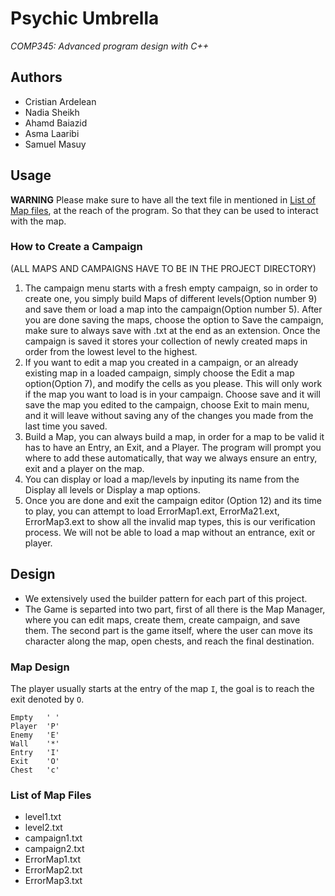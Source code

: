 # Psychic Umbrella

*COMP345: Advanced program design with C++*

## Authors

* Cristian Ardelean
* Nadia Sheikh
* Ahamd Baiazid
* Asma Laaribi
* Samuel Masuy

## Usage

**WARNING** Please make sure to have all the text file in mentioned in
[List of Map files](#list-of-map-files), at the reach of the program.
So that they can be used to interact with the map.

### How to Create a Campaign
(ALL MAPS AND CAMPAIGNS HAVE TO BE IN THE PROJECT DIRECTORY)

1. The campaign menu starts with a fresh empty campaign, so in order to create one,
  you simply build Maps of different levels(Option number 9) and save them or load
  a map into the campaign(Option number 5). After you are done saving the maps,
  choose the option to Save the campaign, make sure to always save with .txt at the
  end as an extension. Once the campaign is saved it stores your collection of newly
  created maps in order from the lowest level to the highest.
2. If you want to edit a map you created in a campaign, or an already existing map
  in a loaded campaign, simply choose the Edit a map option(Option 7), and modify
  the cells as you please. This will only work if the map you want to load is in
  your campaign. Choose save and it will save the map you edited to the campaign,
  choose Exit to main menu, and it will leave without saving any of the changes
  you made from the last time you saved.
3. Build a Map, you can always build a map, in order for a map to be valid it has to
  have an Entry, an Exit, and a Player. The program will prompt you where to add
  these automatically, that way we always ensure an entry, exit and a player on the map.
4. You can display or load a map/levels by inputing its name from the Display all
  levels or Display a map options.
5. Once you are done and exit the campaign editor (Option 12) and its time to play,
  you can attempt to load ErrorMap1.ext, ErrorMa21.ext, ErrorMap3.ext to show all the
  invalid map types, this is our verification process. We will not be able to load a
  map without an entrance, exit or player.

## Design

* We extensively used the builder pattern for each part of this project.
* The Game is separted into two part, first of all there is the Map Manager,
  where you can edit maps, create them, create campaign, and save them. The
  second part is the game itself, where the user can move its character along
  the map, open chests, and reach the final destination.

### Map Design

The player usually starts at the entry of the map `I`, the goal is to reach the
exit denoted by `O`.

	Empty   ' '
	Player  'P'
	Enemy   'E'
	Wall    '*'
	Entry   'I'
	Exit    'O'
	Chest   'c'

### List of Map Files

* level1.txt
* level2.txt
* campaign1.txt
* campaign2.txt
* ErrorMap1.txt
* ErrorMap2.txt
* ErrorMap3.txt
